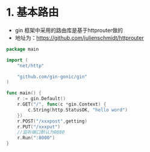 # 1. 基本路由

- gin 框架中采用的路由库是基于httprouter做的
- 地址为：https://github.com/julienschmidt/httprouter

```go
package main

import (
    "net/http"

    "github.com/gin-gonic/gin"
)

func main() {
    r := gin.Default()
    r.GET("/", func(c *gin.Context) {
        c.String(http.StatusOK, "hello word")
    })
    r.POST("/xxxpost",getting)
    r.PUT("/xxxput")
    //监听端口默认为8080
    r.Run(":8000")
}
```